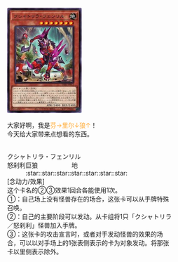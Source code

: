 
![](https://github.com/URnau9hty/URnau9hty/blob/main/DABL-JP012.jpg  "说的道理")

大家好啊，我是<font color="FFAA33">芬→里尔↓狼↑</font>！<br>
今天给大家带来点想看的东西。<br>
<br>
<body style="width:380px">
クシャトリラ・フェンリル<br>
怒刹利巨狼&ensp;&ensp;&ensp;&ensp;&ensp;&ensp;&ensp;&ensp;&ensp;&ensp;&ensp;<font align="right">地</font><br>
&ensp;&ensp;&ensp;&ensp;&ensp;&ensp;:star::star::star::star::star::star::star:<br>  
[念动力/效果]<br>
这个卡名的②③效果1回合各能使用1次。<br>
①：自己场上没有怪兽存在的场合，这张卡可以从手牌特殊召唤。<br>
②：自己的主要阶段可以发动。从卡组将1只「クシャトリラ／怒刹利」怪兽加入手牌。<br>
③：这张卡的攻击宣言时，或者对手发动怪兽的效果的场合，可以以对手场上的1张表侧表示的卡为对象发动。将那张卡以里侧表示除外。<br>
</body>
